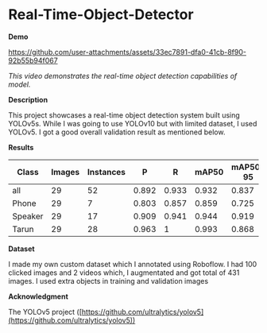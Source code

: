 # Real-Time-Object-Detector
**Demo**

https://github.com/user-attachments/assets/33ec7891-dfa0-41cb-8f90-92b55b94f067

*This video demonstrates the real-time object detection capabilities of  model.*

**Description**

This project showcases a real-time object detection system built using YOLOv5s. While I was going to use YOLOv10 but with limited dataset, I used YOLOv5. I got a good overall validation result as mentioned below.

**Results**

| Class      | Images | Instances | P      | R       | mAP50  | mAP50-95 |
| ----------- | -------- | ----------- | -------- | -------- | -------- | ---------- |
| all        | 29      | 52        | 0.892  | 0.933   | 0.932  | 0.837     |
| Phone      | 29      | 7         | 0.803  | 0.857   | 0.859  | 0.725     |
| Speaker    | 29      | 17        | 0.909  | 0.941   | 0.944  | 0.919     |
| Tarun      | 29      | 28        | 0.963  | 1       | 0.993  | 0.868     |

**Dataset**

  I made my own custom dataset which I annotated using Roboflow. I had 100 clicked images and 2 videos which, I augmentated and got total of 431 images. I used extra objects in training and validation images
  
**Acknowledgment**

 The YOLOv5 project ([https://github.com/ultralytics/yolov5](https://github.com/ultralytics/yolov5))
